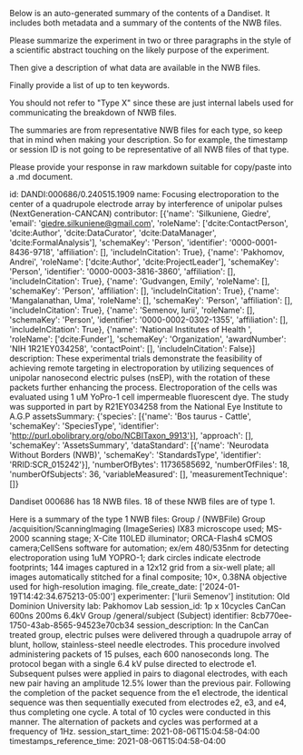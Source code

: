 
Below is an auto-generated summary of the contents of a Dandiset. It includes both metadata and a summary of the contents of the NWB files.

Please summarize the experiment in two or three paragraphs in the style of a scientific abstract touching on the likely purpose of the experiment.

Then give a description of what data are available in the NWB files.

Finally provide a list of up to ten keywords.

You should not refer to "Type X" since these are just internal labels used for communicating the breakdown of NWB files.

The summaries are from representative NWB files for each type, so keep that in mind when making your description. So for example, the timestamp or session ID is not going to be representative of all NWB files of that type.

Please provide your response in raw markdown suitable for copy/paste into a .md document.


id: DANDI:000686/0.240515.1909
name: Focusing electroporation to the center of a quadrupole electrode array by interference of unipolar pulses (NextGeneration-CANCAN)
contributor: [{'name': 'Silkuniene, Giedre', 'email': 'giedre.silkuniene@gmail.com', 'roleName': ['dcite:ContactPerson', 'dcite:Author', 'dcite:DataCurator', 'dcite:DataManager', 'dcite:FormalAnalysis'], 'schemaKey': 'Person', 'identifier': '0000-0001-8436-9718', 'affiliation': [], 'includeInCitation': True}, {'name': 'Pakhomov, Andrei', 'roleName': ['dcite:Author', 'dcite:ProjectLeader'], 'schemaKey': 'Person', 'identifier': '0000-0003-3816-3860', 'affiliation': [], 'includeInCitation': True}, {'name': 'Gudvangen, Emily', 'roleName': [], 'schemaKey': 'Person', 'affiliation': [], 'includeInCitation': True}, {'name': 'Mangalanathan, Uma', 'roleName': [], 'schemaKey': 'Person', 'affiliation': [], 'includeInCitation': True}, {'name': 'Semenov, Iurii', 'roleName': [], 'schemaKey': 'Person', 'identifier': '0000-0002-0302-1355', 'affiliation': [], 'includeInCitation': True}, {'name': 'National Institutes of Health ', 'roleName': ['dcite:Funder'], 'schemaKey': 'Organization', 'awardNumber': 'NIH 1R21EY034258', 'contactPoint': [], 'includeInCitation': False}]
description: These experimental trials demonstrate the feasibility of achieving remote targeting in electroporation by utilizing sequences of unipolar nanosecond electric pulses (nsEP), with the rotation of these packets further enhancing the process. Electroporation of the cells was evaluated using 1 uM YoPro-1 cell impermeable fluorescent dye. The study was supported in part by R21EY034258 from the National Eye Institute to A.G.P
assetsSummary: {'species': [{'name': 'Bos taurus - Cattle', 'schemaKey': 'SpeciesType', 'identifier': 'http://purl.obolibrary.org/obo/NCBITaxon_9913'}], 'approach': [], 'schemaKey': 'AssetsSummary', 'dataStandard': [{'name': 'Neurodata Without Borders (NWB)', 'schemaKey': 'StandardsType', 'identifier': 'RRID:SCR_015242'}], 'numberOfBytes': 11736585692, 'numberOfFiles': 18, 'numberOfSubjects': 36, 'variableMeasured': [], 'measurementTechnique': []}

Dandiset 000686 has 18 NWB files.
18 of these NWB files are of type 1.


Here is a summary of the type 1 NWB files:
  Group / (NWBFile) 
  Group /acquisition/ScanningImaging (ImageSeries) IX83 microscope used; MS-2000 scanning stage; X-Cite 110LED illuminator; ORCA-Flash4 sCMOS camera;CellSens software for automation; ex/em 480/535nm for detecting electroporation using 1uM YOPRO-1; dark circles indicate electrode footprints; 144 images captured in a 12x12 grid from a six-well plate; all images automatically stitched for a final composite; 10×, 0.38NA objective used for high-resolution imaging.
  file_create_date: ['2024-01-19T14:42:34.675213-05:00']
  experimenter: ['Iurii Semenov']
  institution: Old Dominion University
  lab: Pakhomov Lab
  session_id: 1p x 10cycles CanCan 600ns 200ms 6.4kV
  Group /general/subject (Subject) 
  identifier: 8cb770ee-1750-43ab-8565-94523e70cb34
  session_description: In the CanCan treated group, electric pulses were delivered through a quadrupole array of blunt, hollow, stainless-steel needle electrodes. This procedure involved administering packets of 15 pulses, each 600 nanoseconds long. The protocol began with a single 6.4 kV pulse directed to electrode e1. Subsequent pulses were applied in pairs to diagonal electrodes, with each new pair having an amplitude 12.5% lower than the previous pair. Following the completion of the packet sequence from the e1 electrode, the identical sequence was then sequentially executed from electrodes e2, e3, and e4, thus completing one cycle. A total of 10 cycles were conducted in this manner. The alternation of packets and cycles was performed at a frequency of 1Hz.
  session_start_time: 2021-08-06T15:04:58-04:00
  timestamps_reference_time: 2021-08-06T15:04:58-04:00
